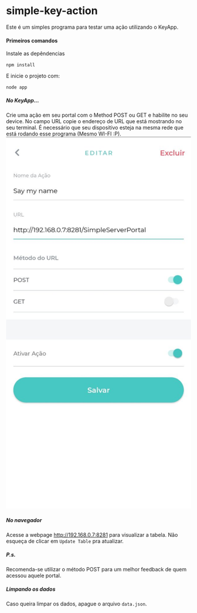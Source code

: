 # simple-key-action
Este é um simples programa para testar uma ação utilizando o KeyApp.
#### Primeiros comandos
Instale as depêndencias
```
npm install
```
E inicie o projeto com:
```
node app
```
##### No KeyApp...
Crie uma ação em seu portal com o Method POST ou GET e habilite no seu device. No campo URL copie o endereço de URL que está mostrando no seu terminal. É necessário que seu dispositivo esteja na mesma rede que está rodando esse programa (Mesmo WI-FI :P).
![](public/images/keyapp_create_action.jpg)
##### No navegador
Acesse a webpage http://192.168.0.7:8281 para visualizar a tabela. Não esqueça de clicar em ```Update Table``` pra atualizar.
##### P.s.
Recomenda-se utilizar o método POST para um melhor feedback de quem acessou aquele portal.
##### Limpando os dados
Caso queira limpar os dados, apague o arquivo ```data.json```.

